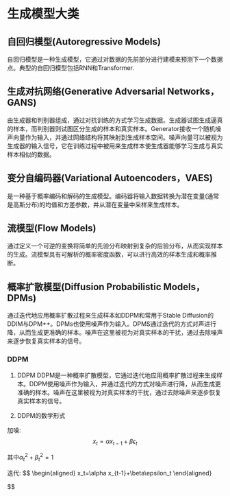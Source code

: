 

# 生成模型大类

## 自回归模型(Autoregressive Models)
自回归模型是一种生成模型，它通过对数据的先前部分进行建模来预测下一个数据点。典型的自回归模型包括RNN和Transformer.

## 生成对抗网络(Generative Adversarial Networks，GANS)
由生成器和判别器组成，通过对抗训练的方式学习生成数据。生成器试图生成逼真的样本，而判别器则试图区分生成的样本和真实样本。Generator接收一个随机噪声向量作为输入，并通过网络结构将其映射到生成样本空间。噪声向量可以被视为生成器的输入信号，它在训练过程中被用来生成样本使生成器能够学习生成与真实样本相似的数据。

## 变分自编码器(Variational Autoencoders，VAES)
是一种基于概率编码和解码的生成模型。编码器将输入数据转换为潜在变量(通常是高斯分布)的均值和方差参数，并从潜在变量中采样来生成样本。

## 流模型(Flow Models)
通过定义一个可逆的变换将简单的先验分布映射到复杂的后验分布，从而实现样本的生成。流模型具有可解析的概率密度函数，可以进行高效的样本生成和概率推断。

## 概率扩散模型(Diffusion Probabilistic Models，DPMs)
通过迭代地应用概率扩散过程来生成样本如DDPM和常用于Stable Diffusion的DDIM与DPM++。DPMs也使用噪声作为输入。DPMS通过迭代的方式对声进行降，从而生成更准确的样本。噪声在这里被视为对真实样本的干扰，通过去除噪声来逐步恢复真实样本的信号。

### DDPM

1. DDPM
DDPM是一种概率扩散模型，它通过迭代地应用概率扩散过程来生成样本。DDPM使用噪声作为输入，并通过迭代的方式对噪声进行降，从而生成更准确的样本。噪声在这里被视为对真实样本的干扰，通过去除噪声来逐步恢复真实样本的信号。

2. DDPM的数学形式

加噪:
$$
x_t=\alpha x_{t-1}+\beta\epsilon_t
$$

其中$\alpha_t^2+\beta_t^2=1$
    
迭代:
$$
\begin{aligned}
x_t=\alpha x_{t-1}+\beta\epsilon_t
\end{aligned}

$$





